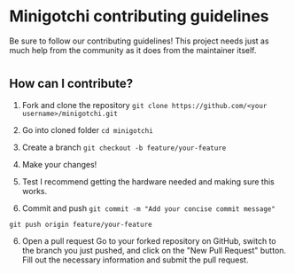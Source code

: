 # Minigotchi contributing guidelines
Be sure to follow our contributing guidelines! This project needs just as much help from the community as it does from the maintainer itself.
#
## How can I contribute?
1. Fork and clone the repository
`git clone https://github.com/<your username>/minigotchi.git`

2. Go into cloned folder
`cd minigotchi`

3. Create a branch
`git checkout -b feature/your-feature`

3. Make your changes!

4. Test
I recommend getting the hardware needed and making sure this works. 

5. Commit and push
`git commit -m "Add your concise commit message"`

`git push origin feature/your-feature`

6. Open a pull request
Go to your forked repository on GitHub, switch to the branch you just pushed, and click on the "New Pull Request" button. Fill out the necessary information and submit the pull request.
